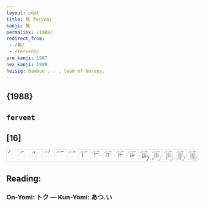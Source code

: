 ```yaml
---
layout: post
title: 篤 fervent
kanji: 篤
permalink: /1988/
redirect_from:
 - /篤/
 - /fervent/
pre_kanji: 1987
nex_kanji: 1989
heisig: Bamboo . . . team of horses.
---
```


## {1988}

## `fervent`

## [16]

<div class="stroke"><img src="../images/E7AFA4.png" /></div>

## Reading:

### On-Yomi: トク &mdash; Kun-Yomi: あつ.い
